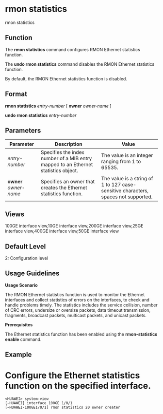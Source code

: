 rmon statistics
===============

rmon statistics

Function
--------

The **rmon statistics** command configures RMON Ethernet statistics function.

The **undo rmon statistics** command disables the RMON Ethernet statistics function.

By default, the RMON Ethernet statistics function is disabled.



Format
------

**rmon statistics** *entry-number* [ **owner** *owner-name* ]

**undo rmon statistics** *entry-number*



Parameters
----------

| Parameter | Description | Value |
| --- | --- | --- |
| *entry-number* | Specifies the index number of a MIB entry mapped to an Ethernet statistics object. | The value is an integer ranging from 1 to 65535. |
| **owner** *owner-name* | Specifies an owner that creates the Ethernet statistics function. | The value is a string of 1 to 127 case-sensitive characters, spaces not supported. |




Views
-----

100GE interface view,10GE interface view,200GE interface view,25GE interface view,400GE interface view,50GE interface view



Default Level
-------------

2: Configuration level



Usage Guidelines
----------------

**Usage Scenario**

The RMON Ethernet statistics function is used to monitor the Ethernet interfaces and collect statistics of errors on the interfaces, to check and handle problems timely. The statistics includes the service collision, number of CRC errors, undersize or oversize packets, data timeout transmission, fragments, broadcast packets, multicast packets, and unicast packets.

**Prerequisites**

The Ethernet statistics function has been enabled using the **rmon-statistics enable** command.



Example
-------

# Configure the Ethernet statistics function on the specified interface.
```
<HUAWEI> system-view
[~HUAWEI] interface 100GE 1/0/1
[~HUAWEI-100GE1/0/1] rmon statistics 20 owner creater

```